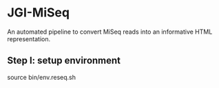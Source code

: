 # JGI-MiSeq
An automated pipeline to convert MiSeq reads into an informative HTML representation.

## Step I: setup environment
source bin/env.reseq.sh


